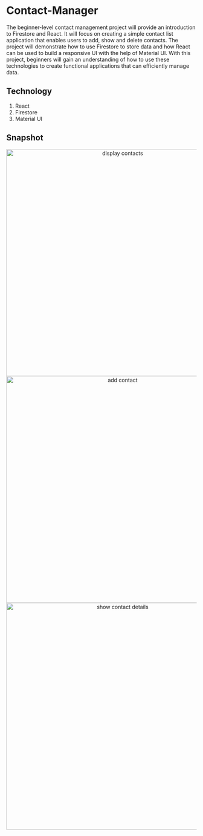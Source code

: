 # Contact-Manager
The beginner-level contact management project will provide an introduction to Firestore and React.
It will focus on creating a simple contact list application that enables users to add, show and delete contacts. 
The project will demonstrate how to use Firestore to store data and how React can be used to build a responsive UI with the help of Material UI. 
With this project, beginners will gain an understanding of how to use these technologies to create functional applications that can efficiently manage data.

## Technology
1. React
2. Firestore
3. Material UI

## Snapshot
<p align="center">
<img alt="display contacts" src="https://user-images.githubusercontent.com/88397611/232300235-97b7be13-e254-4e66-8660-fed86a28c7ec.png" width="600">
<img alt="add contact" src="https://user-images.githubusercontent.com/88397611/232300241-f2ac593b-fcf5-4f22-b528-57dd455da723.png" width="600">
<img alt="show contact details" src="https://user-images.githubusercontent.com/88397611/232300249-4d88cd9c-72af-49f9-baff-839bd0dcd5e6.png" width="600">
</p>
